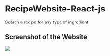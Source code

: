 # RecipeWebsite-React-js
Search a recipe for any type of ingredient

## Screenshot of the Website
![](https://github.com/Aldarraji/RecipeWebsite-React-js/blob/master/screenshot.png)
